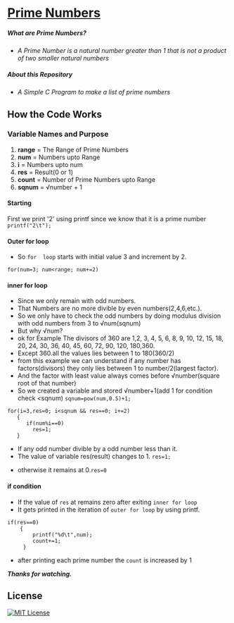 # [Prime Numbers](https://github.com/BhargavSai-Lingampalli/prime-numbers/)
##### ***What are Prime Numbers?***
* *A Prime Number is a natural number greater than 1 that is not a product of two smaller natural numbers*
##### ***About this Repository***
* *A Simple C Program to make a list of prime numbers*
## How the Code Works
### Variable Names and Purpose
1. **range** = The Range of Prime Numbers
2. **num** = Numbers upto Range
3. **i** = Numbers upto  num
4. **res** = Result(0 or 1)
5. **count** = Number of Prime Numbers upto Range
6. **sqnum** = √number + 1


#### Starting
 First we print '2' using printf  since we know that it is a prime number 
`printf("2\t");`

#### Outer for loop
* So `for  loop` starts with initial value 3 and increment by 2.

`for(num=3; num<range; num+=2)`
#### inner for loop
* Since we only remain with odd numbers. 
* That Numbers are no more divible by even numbers(2,4,6,etc.). 
* So we only have to check the odd numbers by doing modulus division with odd numbers from 3 to √num(sqnum)
* But why √num?
* ok for Example 
The divisors of 360 are 1,2, 3, 4, 5, 6, 8, 9, 10, 12, 15, 18, 20,
 24, 30, 36, 40, 45, 60, 72, 90, 120, 180,360.
* Except 360.all the values lies between 1 to 180(360/2)
* from this example we can understand if any number has factors(divisors) they only lies between 1 to number/2(largest factor).
* And the factor with least value always comes before √number(square root of that number)
* So we created a variable and stored √number+1(add 1 for condition check <sqnum)
```sqnum=pow(num,0.5)+1;```

```
for(i=3,res=0; i<sqnum && res==0; i+=2)
   {
      if(num%i==0)
        res=1;
   }

```

* If any odd number divible by a odd number less than it.
* The value of variable res(result) changes to 1. 
    `res=1;`
- otherwise it remains at 0.`res=0`
#### if condition
- If the value of `res` at remains zero after exiting `inner for loop`
- It gets printed in the iteration of `outer for loop`  by using printf.
```
if(res==0)
    {
        printf("%d\t",num);
        count+=1;
     }
```
- after printing each prime number the `count` is increased by 1

***Thanks for watching.***
## License

[![MIT License](https://img.shields.io/badge/Licence%20-MIT-brightgreen)](https://github.com/BhargavSai-Lingampalli/prime-numbers/blob/main/LICENCE)



